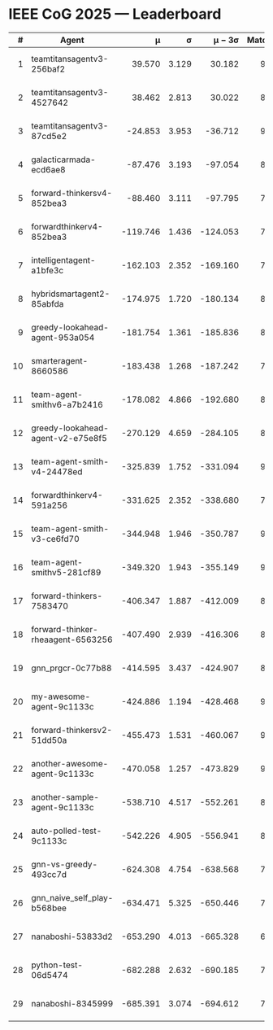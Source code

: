 # IEEE CoG 2025 — Leaderboard

| # | Agent | μ | σ | μ − 3σ | Matches | Updated |
|---:|---|---:|---:|---:|---:|---|
| 1 | teamtitansagentv3-256baf2 | 39.570 | 3.129 | 30.182 | 9280 | 2025-08-20 14:58 |
| 2 | teamtitansagentv3-4527642 | 38.462 | 2.813 | 30.022 | 8434 | 2025-08-20 14:58 |
| 3 | teamtitansagentv3-87cd5e2 | -24.853 | 3.953 | -36.712 | 9506 | 2025-08-20 14:58 |
| 4 | galacticarmada-ecd6ae8 | -87.476 | 3.193 | -97.054 | 8940 | 2025-08-20 14:58 |
| 5 | forward-thinkersv4-852bea3 | -88.460 | 3.111 | -97.795 | 7377 | 2025-08-20 14:58 |
| 6 | forwardthinkerv4-852bea3 | -119.746 | 1.436 | -124.053 | 7202 | 2025-08-20 14:58 |
| 7 | intelligentagent-a1bfe3c | -162.103 | 2.352 | -169.160 | 7312 | 2025-08-20 14:58 |
| 8 | hybridsmartagent2-85abfda | -174.975 | 1.720 | -180.134 | 8218 | 2025-08-20 14:58 |
| 9 | greedy-lookahead-agent-953a054 | -181.754 | 1.361 | -185.836 | 8678 | 2025-08-20 14:58 |
| 10 | smarteragent-8660586 | -183.438 | 1.268 | -187.242 | 7819 | 2025-08-20 14:58 |
| 11 | team-agent-smithv6-a7b2416 | -178.082 | 4.866 | -192.680 | 8660 | 2025-08-20 14:58 |
| 12 | greedy-lookahead-agent-v2-e75e8f5 | -270.129 | 4.659 | -284.105 | 8698 | 2025-08-20 14:58 |
| 13 | team-agent-smith-v4-24478ed | -325.839 | 1.752 | -331.094 | 9662 | 2025-08-20 14:58 |
| 14 | forwardthinkerv4-591a256 | -331.625 | 2.352 | -338.680 | 7578 | 2025-08-20 14:58 |
| 15 | team-agent-smith-v3-ce6fd70 | -344.948 | 1.946 | -350.787 | 9542 | 2025-08-20 14:58 |
| 16 | team-agent-smithv5-281cf89 | -349.320 | 1.943 | -355.149 | 9320 | 2025-08-20 14:58 |
| 17 | forward-thinkers-7583470 | -406.347 | 1.887 | -412.009 | 8220 | 2025-08-20 14:58 |
| 18 | forward-thinker-rheaagent-6563256 | -407.490 | 2.939 | -416.306 | 8202 | 2025-08-20 14:58 |
| 19 | gnn_prgcr-0c77b88 | -414.595 | 3.437 | -424.907 | 8170 | 2025-08-20 14:58 |
| 20 | my-awesome-agent-9c1133c | -424.886 | 1.194 | -428.468 | 9240 | 2025-08-20 14:58 |
| 21 | forward-thinkersv2-51dd50a | -455.473 | 1.531 | -460.067 | 9142 | 2025-08-20 14:58 |
| 22 | another-awesome-agent-9c1133c | -470.058 | 1.257 | -473.829 | 9600 | 2025-08-20 14:58 |
| 23 | another-sample-agent-9c1133c | -538.710 | 4.517 | -552.261 | 8700 | 2025-08-20 14:58 |
| 24 | auto-polled-test-9c1133c | -542.226 | 4.905 | -556.941 | 8460 | 2025-08-20 14:58 |
| 25 | gnn-vs-greedy-493cc7d | -624.308 | 4.754 | -638.568 | 7220 | 2025-08-20 14:58 |
| 26 | gnn_naive_self_play-b568bee | -634.471 | 5.325 | -650.446 | 7320 | 2025-08-20 14:58 |
| 27 | nanaboshi-53833d2 | -653.290 | 4.013 | -665.328 | 6960 | 2025-08-20 14:58 |
| 28 | python-test-06d5474 | -682.288 | 2.632 | -690.185 | 7220 | 2025-08-20 14:58 |
| 29 | nanaboshi-8345999 | -685.391 | 3.074 | -694.612 | 7510 | 2025-08-20 14:58 |
